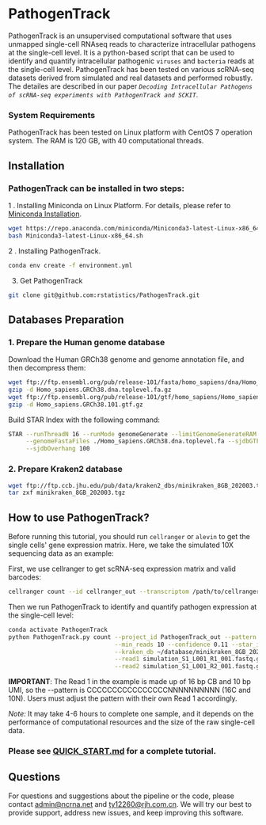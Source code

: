 # PathogenTrack
PathogenTrack is an unsupervised computational software that uses unmapped single-cell RNAseq reads to characterize intracellular pathogens at the single-cell level. It is a python-based script that can be used to identify and quantify intracellular pathogenic `viruses` and `bacteria` reads at the single-cell level.
PathogenTrack has been tested on various scRNA-seq datasets derived from simulated and real datasets and performed robustly. The detailes are described in our paper *`Decoding Intracellular Pathogens of scRNA-seq experiments with PathogenTrack and SCKIT`*.

### System Requirements

PathogenTrack has been tested on Linux platform with CentOS 7 operation system. The RAM is 120 GB, with 40 computational threads.

## Installation

### PathogenTrack can be installed in two steps:

1 . Installing Miniconda on Linux Platform. For details, please refer to [Miniconda Installation](https://conda.io/projects/conda/en/latest/user-guide/install/linux.html#install-linux-silent).
```sh
wget https://repo.anaconda.com/miniconda/Miniconda3-latest-Linux-x86_64.sh
bash Miniconda3-latest-Linux-x86_64.sh
```

2 . Installing PathogenTrack.
```sh
conda env create -f environment.yml
```
3. Get PathogenTrack
```sh
git clone git@github.com:rstatistics/PathogenTrack.git
```
## Databases Preparation

### 1. Prepare the Human genome database
Download the Human GRCh38 genome and genome annotation file, and then decompress them:
```sh
wget ftp://ftp.ensembl.org/pub/release-101/fasta/homo_sapiens/dna/Homo_sapiens.GRCh38.dna.toplevel.fa.gz
gzip -d Homo_sapiens.GRCh38.dna.toplevel.fa.gz
wget ftp://ftp.ensembl.org/pub/release-101/gtf/homo_sapiens/Homo_sapiens.GRCh38.101.gtf.gz
gzip -d Homo_sapiens.GRCh38.101.gtf.gz
```

Build STAR Index with the following command:
```sh
STAR --runThreadN 16 --runMode genomeGenerate --limitGenomeGenerateRAM 168632691637 --genomeDir ./ \
     --genomeFastaFiles ./Homo_sapiens.GRCh38.dna.toplevel.fa --sjdbGTFfile ./Homo_sapiens.GRCh38.101.gtf \
     --sjdbOverhang 100
```

### 2. Prepare Kraken2 database

```sh
wget ftp://ftp.ccb.jhu.edu/pub/data/kraken2_dbs/minikraken_8GB_202003.tgz
tar zxf minikraken_8GB_202003.tgz
```

## How to use PathogenTrack?
Before running this tutorial, you should run `cellranger` or `alevin` to get the single cells' gene expression matrix. Here, we take the simulated 10X sequencing data as an example:

First, we use cellranger to get scRNA-seq expression matrix and valid barcodes:
```sh
cellranger count --id cellranger_out --transcriptom /path/to/cellranger_database/
```

Then we run PathogenTrack to identify and quantify pathogen expression at the single-cell level:
```sh
conda activate PathogenTrack
python PathogenTrack.py count --project_id PathogenTrack_out --pattern CCCCCCCCCCCCCCCCNNNNNNNNNN \
                              --min_reads 10 --confidence 0.11 --star_index ~/database/STAR_index/ \
                              --kraken_db ~/database/minikraken_8GB_20200312/ --barcode barcodes.tsv \
                              --read1 simulation_S1_L001_R1_001.fastq.gz \
                              --read2 simulation_S1_L001_R2_001.fastq.gz 
```
**IMPORTANT**: The Read 1 in the example is made up of 16 bp CB and 10 bp UMI, so the --pattern is CCCCCCCCCCCCCCCCNNNNNNNNNN (16C and 10N). Users must adjust the pattern with their own Read 1 accordingly.

*Note:* It may take 4-6 hours to complete one sample, and it depends on the performance of computational resources and the size of the raw single-cell data.

### Please see [QUICK_START.md](https://github.com/rstatistics/PathogenTrack/blob/master/doc/QUICK_START.md) for a complete tutorial.

## Questions

For questions and suggestions about the pipeline or the code, please contact [admin@ncrna.net](mailto:admin@ncrna.net) and [ty12260@rjh.com.cn](mailto:ty12260@rjh.com.cn). We will try our best to provide support, address new issues, and keep improving this software.
